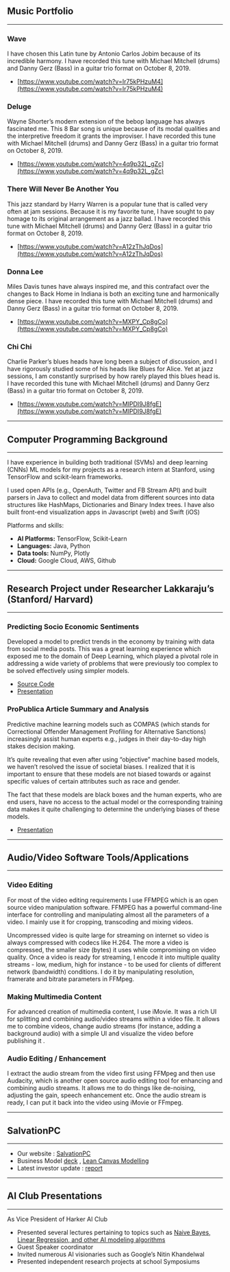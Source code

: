 ## Music Portfolio
---

### Wave
I have chosen this Latin tune by Antonio Carlos Jobim because of its incredible harmony. I have recorded this tune with Michael Mitchell (drums) and Danny Gerz (Bass) in a guitar trio format on October 8, 2019.

* [https://www.youtube.com/watch?v=Ir75kPHzuM4](https://www.youtube.com/watch?v=Ir75kPHzuM4)

### Deluge
Wayne Shorter’s modern extension of the bebop language has always fascinated me. This 8 Bar song is unique because of its modal qualities and the interpretive freedom it grants the improviser. I have recorded this tune with Michael Mitchell (drums) and Danny Gerz (Bass) in a guitar trio format on October 8, 2019.

* [https://www.youtube.com/watch?v=4q9p32L_gZc](https://www.youtube.com/watch?v=4q9p32L_gZc)

### There Will Never Be Another You
This jazz standard by Harry Warren is a popular tune that is called very often at jam sessions. Because it is my favorite tune, I have sought to pay homage to its original arrangement as a jazz ballad. I have recorded this tune with Michael Mitchell (drums) and Danny Gerz (Bass) in a guitar trio format on October 8, 2019.

* [https://www.youtube.com/watch?v=A12zThJqDos](https://www.youtube.com/watch?v=A12zThJqDos)

### Donna Lee
Miles Davis tunes have always inspired me, and this contrafact over the changes to Back Home in Indiana is both an exciting tune and harmonically dense piece. I have recorded this tune with Michael Mitchell (drums) and Danny Gerz (Bass) in a guitar trio format on October 8, 2019.

* [https://www.youtube.com/watch?v=MXPY_Cp8gCo](https://www.youtube.com/watch?v=MXPY_Cp8gCo)

### Chi Chi
Charlie Parker’s blues heads have long been a subject of discussion, and I have rigorously studied some of his heads like Blues for Alice. Yet at jazz sessions, I am constantly surprised by how rarely played this blues head is. I have recorded this tune with Michael Mitchell (drums) and Danny Gerz (Bass) in a guitar trio format on October 8, 2019.

* [https://www.youtube.com/watch?v=MIPDI9J8fgE](https://www.youtube.com/watch?v=MIPDI9J8fgE)

---
## Computer Programming Background
---
I have experience in building both traditional (SVMs) and deep learning (CNNs) ML models for my projects as a research intern at Stanford, using TensorFlow and scikit-learn frameworks.

I used open APIs (e.g., OpenAuth, Twitter and FB Stream API) and built parsers in Java to collect and model data from different sources into data structures like HashMaps, Dictionaries and Binary Index trees.
I have also built front-end visualization apps in Javascript (web) and Swift (iOS)

Platforms and skills: 
* **AI Platforms:** TensorFlow, Scikit-Learn
* **Languages:** Java, Python
* **Data tools:** NumPy, Plotly
* **Cloud:** Google Cloud, AWS, Github

---
## Research Project under Researcher Lakkaraju’s (Stanford/ Harvard)
---

### Predicting Socio Economic Sentiments

Developed a model to predict trends in the economy by training with data from social media posts. This was a great learning experience which exposed me to the domain of Deep Learning, which played a pivotal role in addressing a wide variety of problems that were previously too complex to be solved effectively using simpler models.

* [Source Code](https://github.com/joshuavalluru/DeepSentiment)
* [Presentation](https://drive.google.com/open?id=19b_3v-KBhIzII6SMFJuw5A84n7BnJgIM)


### ProPublica Article Summary and Analysis

Predictive machine learning models such as COMPAS (which stands for Correctional Offender Management Profiling for Alternative Sanctions) increasingly assist human experts e.g.,  judges in their day-to-day high stakes decision making. 

It’s quite revealing that even after using “objective” machine based models, we haven’t resolved the issue of societal biases. I realized that it is important to ensure that these models are not biased towards or against specific values of certain attributes such as race and gender. 

The fact that these models are black boxes and the human experts, who are end users, have no access to the actual model or the corresponding training data makes it quite challenging to determine the underlying biases of these models. 

* [Presentation](https://drive.google.com/open?id=1CpMaN0DkQs_SlSzH9ESy9ogvOCQqQ0Nf)


---
## Audio/Video Software Tools/Applications
---

### Video Editing
 
For most of the video editing requirements I use FFMPEG which is an open source video manipulation software. FFMPEG has a powerful command-line interface for controlling and manipulating almost all the parameters of a video. I mainly use it for cropping, transcoding and mixing videos. 
 
Uncompressed video is quite large for streaming on internet so video is always compressed with codecs like H.264. The more a video is compressed, the smaller size (bytes) it uses while compromising on video quality. Once a video is ready for streaming, I encode it into multiple quality streams - low, medium, high for instance - to be used for clients of different network (bandwidth) conditions. I do it by manipulating resolution, framerate and bitrate parameters in FFMpeg.


### Making Multimedia Content

For advanced creation of multimedia content, I use iMovie. It was a rich UI for splitting and combining audio/video streams within a video file. It allows me to combine videos, change audio streams (for instance, adding a background audio) with a simple UI and visualize the video before publishing it .


### Audio Editing / Enhancement
 
I extract the audio stream from the video first using FFMpeg and then use Audacity, which is another open source audio editing tool for enhancing and combining audio streams. It allows me to do things like de-noising, adjusting the gain,  speech enhancement etc. Once the audio stream is ready, I can put it back into the video using iMovie or FFmpeg.

---
## SalvationPC
---

* Our website : [SalvationPC](https://www.salvationpc.com/)
* Business Model  [deck](https://drive.google.com/open?id=1XDhYpjqmDSUPax3Wluco-qd6N_PvB-oD) , [Lean Canvas Modelling](https://drive.google.com/open?id=1uxCyN-N1rmDb8dDx8xiLC-YYfsZkksjqaPr4r0-Sk4Q)
* Latest investor update : [report](https://drive.google.com/open?id=1YGos7Isf70lu3iPDpb9eBmMRd5SEsP3x)


---
## AI Club Presentations
---

As Vice President of  Harker AI Club
* Presented several lectures pertaining to topics such as [Naive Bayes, Linear Regression, and other AI modeling algorithms](https://drive.google.com/file/d/1cDc5trB18zh5evxxHjocZ8mmdUzVcai6/view)
* Guest Speaker coordinator
* Invited numerous AI visionaries such as Google’s Nitin Khandelwal
* Presented independent research projects at school Symposiums
